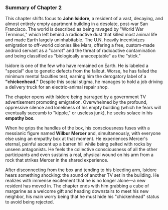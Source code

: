 ### Summary of Chapter 2

This chapter shifts focus to **John Isidore**, a resident of a vast, decaying, and almost entirely empty apartment building in a desolate, post-war San Francisco. The world is described as being ravaged by "World War Terminus," which left behind a radioactive dust that killed most animal life and made Earth largely uninhabitable. The U.N. heavily incentivizes emigration to off-world colonies like Mars, offering a free, custom-made android servant as a "carrot" and the threat of radioactive contamination and being classified as "biologically unacceptable" as the "stick."

Isidore is one of the few who have remained on Earth. He is labeled a "special" due to genetic defects from the fallout. Worse, he has failed the minimum mental faculties test, earning him the derogatory label of a **"chickenhead."** Despite this social stigma, he manages to hold a job driving a delivery truck for an electric-animal repair shop.

The chapter opens with Isidore being barraged by a government TV advertisement promoting emigration. Overwhelmed by the profound, oppressive silence and loneliness of his empty building (which he fears will eventually succumb to "kipple," or useless junk), he seeks solace in his **empathy box**.

When he grips the handles of the box, his consciousness fuses with a messianic figure named **Wilbur Mercer** and, simultaneously, with everyone else using an empathy box at that moment. He experiences Mercer's eternal, painful ascent up a barren hill while being pelted with rocks by unseen antagonists. He feels the collective consciousness of all the other participants and even sustains a real, physical wound on his arm from a rock that strikes Mercer in the shared experience.

After disconnecting from the box and tending to his bleeding arm, Isidore hears something shocking: the sound of another TV set in the building. He realizes with immense excitement that he is no longer alone—a new resident has moved in. The chapter ends with him grabbing a cube of margarine as a welcome gift and heading downstairs to meet his new neighbor, his main worry being that he must hide his "chickenhead" status to avoid being rejected.